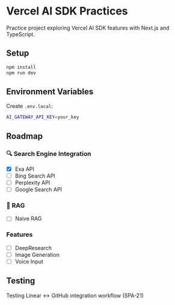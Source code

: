 # Vercel AI SDK Practices

Practice project exploring Vercel AI SDK features with Next.js and TypeScript.

## Setup

```bash
npm install
npm run dev
```

## Environment Variables

Create `.env.local`:

```bash
AI_GATEWAY_API_KEY=your_key
```

## Roadmap

### 🔍 Search Engine Integration
- [x] Exa API
- [ ] Bing Search API
- [ ] Perplexity API
- [ ] Google Search API

### 🧠 RAG
- [ ] Naive RAG

### Features
- [ ] DeepResearch
- [ ] Image Generation
- [ ] Voice Input

## Testing

Testing Linear ↔ GitHub integration workflow (SPA-21)
